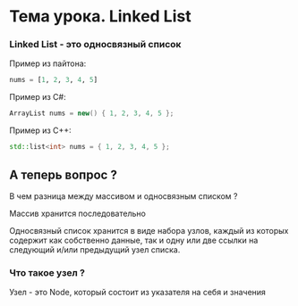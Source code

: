 # Тема урока. Linked List

### Linked List - это односвязный список

Пример из пайтона:
```python
nums = [1, 2, 3, 4, 5]
```

Пример из C#:
```csharp
ArrayList nums = new() { 1, 2, 3, 4, 5 };
```

Пример из C++:
```cpp
std::list<int> nums = { 1, 2, 3, 4, 5 };
```

## А теперь вопрос ? 

В чем разница между массивом и односвязным списком ?

Массив хранится последовательно

Односвязный список хранится в виде набора узлов, каждый из которых содержит как собственно данные, так и одну или две ссылки на следующий и/или предыдущий узел списка.

### Что такое узел ? 
Узел - это Node, который состоит из указателя на себя и значения

